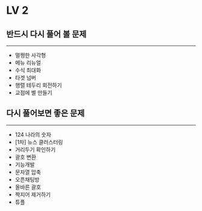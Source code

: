 LV 2
============


## 반드시 다시 풀어 볼 문제
---
+ 멀쩡한 사각형
+ 메뉴 리뉴얼
+ 수식 최대화
+ 타겟 넘버
+ 행렬 테두리 회전하기
+ 교점에 별 만들기


## 다시 풀어보면 좋은 문제
---
+ 124 나라의 숫자
+ [1차] 뉴스 클러스터링
+ 거리두기 확인하기
+ 괄호 변환
+ 기능개발 
+ 문자열 압축
+ 오픈채팅방
+ 올바른 괄호
+ 짝지어 제거하기
+ 튜플
